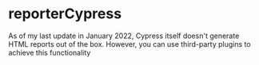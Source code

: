 # reporterCypress
As of my last update in January 2022, Cypress itself doesn't generate HTML reports out of the box. However, you can use third-party plugins to achieve this functionality
